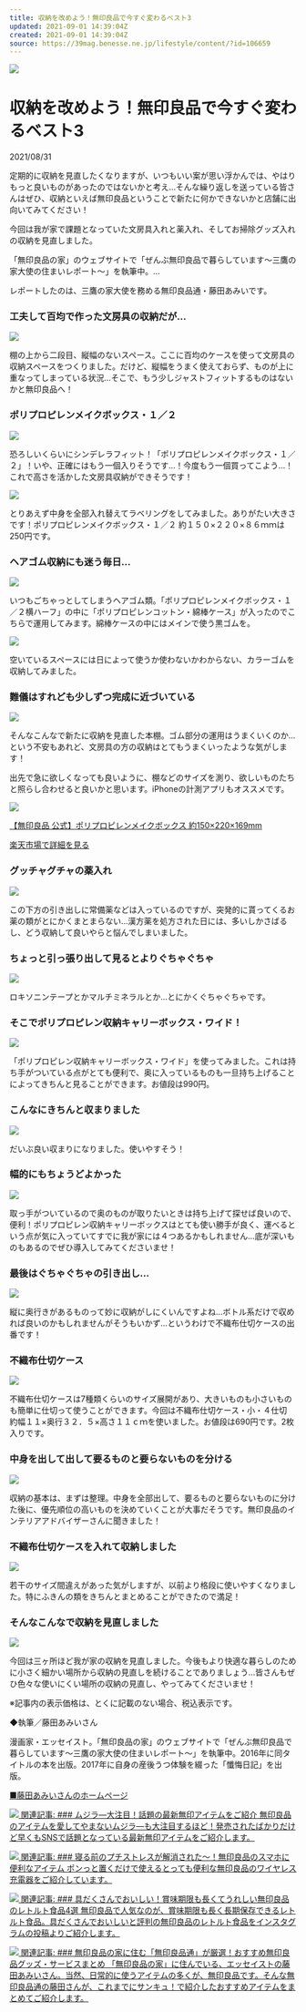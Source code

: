 ```yaml
---
title: 収納を改めよう！無印良品で今すぐ変わるベスト3
updated: 2021-09-01 14:39:04Z
created: 2021-09-01 14:39:04Z
source: https://39mag.benesse.ne.jp/lifestyle/content/?id=106659
---
```


 [![](https://img.benesse-cms.jp/thank-you/item/image/normal/915233e7-a2d9-4473-b4b2-85128b2e0402.jpg?w=720&h=540&resize_type=cover&resize_mode=force)](https://39mag.benesse.ne.jp/lifestyle/content/gallery/?id=106659&img_id=915233e7-a2d9-4473-b4b2-85128b2e0402.jpg)

#  収納を改めよう！無印良品で今すぐ変わるベスト3

2021/08/31

定期的に収納を見直したくなりますが、いつもいい案が思い浮かんでは、やはりもっと良いものがあったのではないかと考え…そんな繰り返しを送っている皆さんはぜひ、収納といえば無印良品ということで新たに何かできないかと店舗に出向いてみてください！

今回は我が家で課題となっていた文房具入れと薬入れ、そしてお掃除グッズ入れの収納を見直しました。

「無印良品の家」のウェブサイトで「ぜんぶ無印良品で暮らしています～三鷹の家大使の住まいレポート～」を執筆中。...

レポートしたのは、三鷹の家大使を務める無印良品通・藤田あみいです。

###  工夫して百均で作った文房具の収納だが…

 [![](https://img.benesse-cms.jp/thank-you/item/image/normal/2c1ba662-3818-4ec4-b638-7b4d84b73a45.jpg?w=720&h=540&resize_type=cover&resize_mode=force)](https://39mag.benesse.ne.jp/lifestyle/content/gallery/?id=106659&img_id=2c1ba662-3818-4ec4-b638-7b4d84b73a45.jpg)

棚の上から二段目、縦幅のないスペース。ここに百均のケースを使って文房具の収納スペースをつくりました。だけど、縦幅をうまく使えておらず、ものが上に重なってしまっている状況…そこで、もう少しジャストフィットするものはないかと無印良品へ！

###  ポリプロピレンメイクボックス・１／２

 [![](https://img.benesse-cms.jp/thank-you/item/image/normal/3fbdd351-4ed3-449e-9419-a25f4714185c.jpg?w=720&h=540&resize_type=cover&resize_mode=force)](https://39mag.benesse.ne.jp/lifestyle/content/gallery/?id=106659&img_id=3fbdd351-4ed3-449e-9419-a25f4714185c.jpg)

恐ろしいくらいにシンデレラフィット！「ポリプロピレンメイクボックス・１／２」！いや、正確にはもう一個入りそうです…！今度もう一個買ってこよう…！これで高さを活かした文房具収納ができそうです！

 [![](https://img.benesse-cms.jp/thank-you/item/image/normal/a703713b-61cd-4870-95db-12525b89558e.jpg?w=720&h=540&resize_type=cover&resize_mode=force)](https://39mag.benesse.ne.jp/lifestyle/content/gallery/?id=106659&img_id=a703713b-61cd-4870-95db-12525b89558e.jpg)

とりあえず中身を全部入れ替えてラベリングをしてみました。ありがたい大きさです！ポリプロピレンメイクボックス・１／２ 約１５０×２２０×８６ｍｍは250円です。

###  ヘアゴム収納にも迷う毎日…

 [![](https://img.benesse-cms.jp/thank-you/item/image/normal/8edda9a1-b118-49bc-90a2-543c3b5b8192.jpg?w=720&h=540&resize_type=cover&resize_mode=force)](https://39mag.benesse.ne.jp/lifestyle/content/gallery/?id=106659&img_id=8edda9a1-b118-49bc-90a2-543c3b5b8192.jpg)

いつもごちゃっとしてしまうヘアゴム類。「ポリプロピレンメイクボックス・１／２横ハーフ」の中に「ポリプロピレンコットン・綿棒ケース」が入ったのでこちらで運用してみます。綿棒ケースの中にはメインで使う黒ゴムを。

 [![](https://img.benesse-cms.jp/thank-you/item/image/normal/a507709e-aed3-4f71-8e7d-13d35ba1a48e.jpg?w=720&h=540&resize_type=cover&resize_mode=force)](https://39mag.benesse.ne.jp/lifestyle/content/gallery/?id=106659&img_id=a507709e-aed3-4f71-8e7d-13d35ba1a48e.jpg)

空いているスペースには日によって使うか使わないかわからない、カラーゴムを収納してみました。

###  難儀はすれども少しずつ完成に近づいている

 [![](https://img.benesse-cms.jp/thank-you/item/image/normal/cafaa4b7-94a2-4a04-8565-8f3655d0acfd.jpg?w=720&h=526&resize_type=cover&resize_mode=force)](https://39mag.benesse.ne.jp/lifestyle/content/gallery/?id=106659&img_id=cafaa4b7-94a2-4a04-8565-8f3655d0acfd.jpg)

そんなこんなで新たに収納を見直した本棚。ゴム部分の運用はうまくいくのか…という不安もあれど、文房具の方の収納はとてもうまくいったような気がします！

出先で急に欲しくなっても良いように、棚などのサイズを測り、欲しいものたちと照らし合わせると良いかと思います。iPhoneの計測アプリもオススメです。

 [![](https://thumbnail.image.rakuten.co.jp/@0_mall/mujirushi-ryohin/cabinet/item06/4549337495548.jpg?_ex=500x500)](https://hb.afl.rakuten.co.jp/hgc/g00tpdh6.skst7acd.g00tpdh6.skst80f8/?pc=https%3A%2F%2Fitem.rakuten.co.jp%2Fmujirushi-ryohin%2F4549337495548%2F&m=http%3A%2F%2Fm.rakuten.co.jp%2Fmujirushi-ryohin%2Fi%2F10001822%2F)

 [【無印良品 公式】ポリプロピレンメイクボックス 約150×220×169mm](https://hb.afl.rakuten.co.jp/hgc/g00tpdh6.skst7acd.g00tpdh6.skst80f8/?pc=https%3A%2F%2Fitem.rakuten.co.jp%2Fmujirushi-ryohin%2F4549337495548%2F&m=http%3A%2F%2Fm.rakuten.co.jp%2Fmujirushi-ryohin%2Fi%2F10001822%2F)

 [楽天市場で詳細を見る](https://hb.afl.rakuten.co.jp/hgc/g00tpdh6.skst7acd.g00tpdh6.skst80f8/?pc=https%3A%2F%2Fitem.rakuten.co.jp%2Fmujirushi-ryohin%2F4549337495548%2F&m=http%3A%2F%2Fm.rakuten.co.jp%2Fmujirushi-ryohin%2Fi%2F10001822%2F)

###  グッチャグチャの薬入れ

 [![](https://img.benesse-cms.jp/thank-you/item/image/normal/8daffc42-ed12-4a54-8b25-3ea468f18a2d.jpg?w=720&h=540&resize_type=cover&resize_mode=force)](https://39mag.benesse.ne.jp/lifestyle/content/gallery/?id=106659&img_id=8daffc42-ed12-4a54-8b25-3ea468f18a2d.jpg)

この下方の引き出しに常備薬などは入っているのですが、突発的に貰ってくるお薬の類がとにかくまとまらない…漢方薬を処方された日には、多いしかさばるし、どう収納して良いやらと悩んでしまいました。

###  ちょっと引っ張り出して見るとよりぐちゃぐちゃ

 [![](https://img.benesse-cms.jp/thank-you/item/image/normal/e0b301ad-e7a8-47fc-a2ae-f6a85d2fd791.jpg?w=720&h=540&resize_type=cover&resize_mode=force)](https://39mag.benesse.ne.jp/lifestyle/content/gallery/?id=106659&img_id=e0b301ad-e7a8-47fc-a2ae-f6a85d2fd791.jpg)

ロキソニンテープとかマルチミネラルとか…とにかくぐちゃぐちゃです。

###  そこでポリプロピレン収納キャリーボックス・ワイド！

 [![](https://img.benesse-cms.jp/thank-you/item/image/normal/4a6b6b45-c9fa-480a-bece-ba41251dbd85.jpg?w=720&h=540&resize_type=cover&resize_mode=force)](https://39mag.benesse.ne.jp/lifestyle/content/gallery/?id=106659&img_id=4a6b6b45-c9fa-480a-bece-ba41251dbd85.jpg)

「ポリプロピレン収納キャリーボックス・ワイド」を使ってみました。これは持ち手がついている点がとても便利で、奥に入っているものも一旦持ち上げることによってきちんと見ることができます。お値段は990円。

###  こんなにきちんと収まりました

 [![](https://img.benesse-cms.jp/thank-you/item/image/normal/275d6473-defe-48e9-9203-c10bd167908c.jpg?w=720&h=540&resize_type=cover&resize_mode=force)](https://39mag.benesse.ne.jp/lifestyle/content/gallery/?id=106659&img_id=275d6473-defe-48e9-9203-c10bd167908c.jpg)

だいぶ良い収まりになりました。使いやすそう！

###  幅的にもちょうどよかった

 [![](https://img.benesse-cms.jp/thank-you/item/image/normal/2080c469-38b6-4248-8edf-0c0af2afe5ed.jpg?w=720&h=540&resize_type=cover&resize_mode=force)](https://39mag.benesse.ne.jp/lifestyle/content/gallery/?id=106659&img_id=2080c469-38b6-4248-8edf-0c0af2afe5ed.jpg)

取っ手がついているので奥のものが取りたいときは持ち上げて探せば良いので、便利！ポリプロピレン収納キャリーボックスはとても使い勝手が良く、運べるという点が気に入っていてすでに我が家には４つあるかもしれません…底が深いものもあるのでぜひ導入してみてくださいませ！

###  最後はぐちゃぐちゃの引き出し…

 [![](https://img.benesse-cms.jp/thank-you/item/image/normal/34849329-1f9f-47a0-94a4-d0bc46743912.jpg?w=720&h=540&resize_type=cover&resize_mode=force)](https://39mag.benesse.ne.jp/lifestyle/content/gallery/?id=106659&img_id=34849329-1f9f-47a0-94a4-d0bc46743912.jpg)

縦に奥行きがあるものって妙に収納がしにくいんですよね…ボトル系だけで収めれば良いのかもしれませんがそうもいかず…というわけで不織布仕切ケースの出番です！

###  不織布仕切ケース

 [![](https://img.benesse-cms.jp/thank-you/item/image/normal/6ccd01e1-8400-4778-8883-4d43a7bcadc7.jpg?w=720&h=540&resize_type=cover&resize_mode=force)](https://39mag.benesse.ne.jp/lifestyle/content/gallery/?id=106659&img_id=6ccd01e1-8400-4778-8883-4d43a7bcadc7.jpg)

不織布仕切ケースは7種類くらいのサイズ展開があり、大きいものも小さいものも簡単に仕切って使うことができます。今回は不織布仕切ケース・小・４仕切 約幅１１×奥行３２．５×高さ１１ｃｍを使いました。お値段は690円です。2枚入りです。

###  中身を出して出して要るものと要らないものを分ける

 [![](https://img.benesse-cms.jp/thank-you/item/image/normal/971be826-fe2c-4320-8a08-6075c9a02db7.jpg?w=720&h=540&resize_type=cover&resize_mode=force)](https://39mag.benesse.ne.jp/lifestyle/content/gallery/?id=106659&img_id=971be826-fe2c-4320-8a08-6075c9a02db7.jpg)

収納の基本は、まずは整理。中身を全部出して、要るものと要らないものに分けた後に、優先順位の高いものを決めていくことが大事だそうです。無印良品のインテリアアドバイザーさんに聞きました！

###  不織布仕切ケースを入れて収納しました

 [![](https://img.benesse-cms.jp/thank-you/item/image/normal/c5aac87d-7b32-4a9d-8b42-a5750e084446.jpg?w=720&h=540&resize_type=cover&resize_mode=force)](https://39mag.benesse.ne.jp/lifestyle/content/gallery/?id=106659&img_id=c5aac87d-7b32-4a9d-8b42-a5750e084446.jpg)

若干のサイズ間違えがあった気がしますが、以前より格段に使いやすくなりました。特にふきんの類をきちんとまとめることができたので満足！

###  そんなこんなで収納を見直しました

 [![](https://img.benesse-cms.jp/thank-you/item/image/normal/a46b1d44-e25f-4bb4-ad1b-340897919562.jpg?w=720&h=540&resize_type=cover&resize_mode=force)](https://39mag.benesse.ne.jp/lifestyle/content/gallery/?id=106659&img_id=a46b1d44-e25f-4bb4-ad1b-340897919562.jpg)

今回は三ヶ所ほど我が家の収納を見直しました。今後もより快適な暮らしのために小さく細かい場所から収納の見直しを続けることでありましょう…皆さんもぜひ色々な使いにくい場所の収納の見直し、やってみてくださいませ！

※記事内の表示価格は、とくに記載のない場合、税込表示です。

◆執筆／藤田あみいさん

漫画家・エッセイスト。「無印良品の家」のウェブサイトで「ぜんぶ無印良品で暮らしています～三鷹の家大使の住まいレポート～」を執筆中。2016年に同タイトルの本を出版。2017年に自身の産後うつ体験を綴った「懺悔日記」を出版。

 [■藤田あみいさんのホームページ](http://ulo.tokyo/)

 [ ![](https://img.benesse-cms.jp/thank-you/item/image/normal/resized/resized_b36c54ba-7b00-4f13-b4ff-b2283ebca63d.jpg?w=100&h=100&resize_type=cover&resize_mode=force)  関連記事:  ### ムジラ―大注目！話題の最新無印アイテムをご紹介  無印良品のアイテムを愛してやまないムジラ―も大注目するほど！発売されたばかりだけど早くもSNSで話題となっている最新無印アイテムをご紹介します。](https://39mag.benesse.ne.jp/lifestyle/content/?id=106566)

 [ ![](https://img.benesse-cms.jp/thank-you/item/image/normal/resized/resized_190043e6-d22b-403c-9bcd-ca26daf47827.jpg?w=100&h=100&resize_type=cover&resize_mode=force)  関連記事:  ### 寝る前のプチストレスが解消された～！無印良品のスマホに便利なアイテム  ポンっと置くだけで使えるとっても便利な無印良品のワイヤレス充電器をご紹介しています。](https://39mag.benesse.ne.jp/lifestyle/content/?id=109250)

 [ ![](https://img.benesse-cms.jp/thank-you/item/image/normal/resized/resized_b9da9f43-e0d7-48d3-917e-4a58d8f3ef42.jpg?w=100&h=100&resize_type=cover&resize_mode=force)  関連記事:  ### 具だくさんでおいしい！賞味期限も長くてうれしい無印良品のレトルト食品4選  無印良品で人気なのが、賞味期限も長く長期保存できるレトルト食品。具だくさんでおいしいと評判の無印良品のレトルト食品をインスタグラムの投稿よりご紹介します。](https://39mag.benesse.ne.jp/lifestyle/content/?id=106607)

 [ ![](https://img.benesse-cms.jp/thank-you/item/image/normal/resized/resized_ef3a4e71-61d6-47c2-bc35-93dd09072dfc.jpg?w=100&h=100&resize_type=cover&resize_mode=force)  関連記事:  ### 無印良品の家に住む「無印良品通」が厳選！おすすめ無印良品グッズ・サービスまとめ  「無印良品の家」に住んでいる、エッセイストの藤田あみいさん。当然、日常的に使うアイテムの多くが、無印良品です。そんな無印良品通の藤田さんが、これまでにサンキュ！で紹介したおすすめアイテムをまとめてご紹介します。](https://39mag.benesse.ne.jp/lifestyle/content/?id=40738)